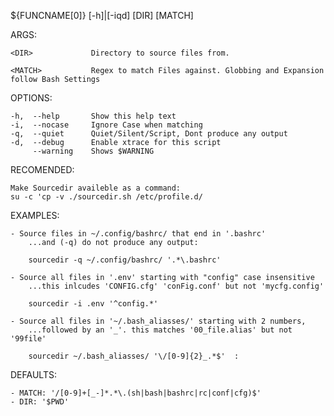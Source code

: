 ${FUNCNAME[0]} [-h]|[-iqd] [DIR] [MATCH]

ARGS:

    <DIR>             Directory to source files from.

    <MATCH>           Regex to match Files against. Globbing and Expansion follow Bash Settings

OPTIONS:

    -h,  --help       Show this help text
    -i,  --nocase     Ignore Case when matching
    -q,  --quiet      Quiet/Silent/Script, Dont produce any output
    -d,  --debug      Enable xtrace for this script
         --warning    Shows $WARNING

RECOMENDED:

    Make Sourcedir availeble as a command:
    su -c 'cp -v ./sourcedir.sh /etc/profile.d/

EXAMPLES:

    - Source files in ~/.config/bashrc/ that end in '.bashrc'
        ...and (-q) do not produce any output:
    
        sourcedir -q ~/.config/bashrc/ '.*\.bashrc'

    - Source all files in '.env' starting with "config" case insensitive
        ...this inlcudes 'CONFIG.cfg' 'conFig.conf' but not 'mycfg.config'
    
        sourcedir -i .env '^config.*' 
    
    - Source all files in '~/.bash_aliasses/' starting with 2 numbers,
        ...followed by an '_'. this matches '00_file.alias' but not '99file'
    
        sourcedir ~/.bash_aliasses/ '\/[0-9]{2}_.*$'  : 

DEFAULTS:

    - MATCH: '/[0-9]+[_-]*.*\.(sh|bash|bashrc|rc|conf|cfg)$' 
    - DIR: '$PWD'